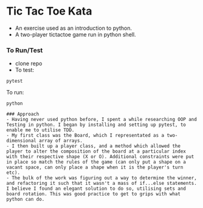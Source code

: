 # Tic Tac Toe Kata

- An exercise used as an introduction to python. 
- A two-player tictactoe game run in python shell. 

### To Run/Test
- clone repo 
- To test: 
```
pytest
```
To run: 
```
python

### Approach 
- Having never used python before, I spent a while researching OOP and Testing in python. I began by installing and setting up pytest, to enable me to utilise TDD. 
- My first class was the Board, which I representated as a two-dimensional array of arrays. 
- I then built up a player class, and a method which allowed the player to alter the composition of the board at a particular index with their respective shape (X or O). Additional constraints were put in place so match the rules of the game (can only put a shape on a vacant space, can only place a shape when it is the player's turn etc).
- The bulk of the work was figuring out a way to determine the winner, and refactoring it such that it wasn't a mass of if...else statements. I believe I found an elegant solution to do so, utilising sets and board rotation. This was good practice to get to grips with what python can do. 